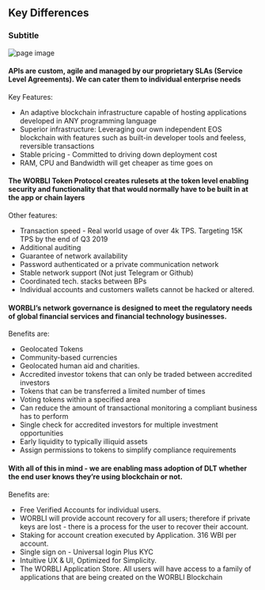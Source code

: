 ## Key Differences
### Subtitle

![page image](../images/differences.jpg)

#### APIs are custom, agile and managed by our proprietary SLAs (Service Level Agreements). We can cater them to individual enterprise needs

Key Features:

-   An adaptive blockchain infrastructure capable of hosting applications developed in ANY programming language
-   Superior infrastructure: Leveraging our own independent EOS blockchain with features such as built-in developer tools and feeless, reversible transactions
-   Stable pricing - Committed to driving down deployment cost
-   RAM, CPU and Bandwidth will get cheaper as time goes on

#### The WORBLI Token Protocol creates rulesets at the token level enabling security and functionality that that would normally have to be built in at the app or chain layers

Other features:

-   Transaction speed - Real world usage of over 4k TPS. Targeting 15K TPS by the end of Q3 2019
-   Additional auditing
-   Guarantee of network availability
-   Password authenticated or a private communication network
-   Stable network support (Not just Telegram or Github)
-   Coordinated tech. stacks between BPs
-   Individual accounts and customers wallets cannot be hacked or altered.

#### WORBLI’s network governance is designed to meet the regulatory needs of global financial services and financial technology businesses.

Benefits are:

-   Geolocated Tokens
-   Community-based currencies
-   Geolocated human aid and charities.
-   Accredited investor tokens that can only be traded between accredited investors
-   Tokens that can be transferred a limited number of times
-   Voting tokens within a specified area
-   Can reduce the amount of transactional monitoring a compliant business has to perform
-   Single check for accredited investors for multiple investment opportunities
-   Early liquidity to typically illiquid assets
-   Assign permissions to tokens to simplify compliance requirements

#### With all of this in mind - we are enabling mass adoption of DLT whether the end user knows they’re using blockchain or not.

Benefits are:

-   Free Verified Accounts for individual users.
-   WORBLI will provide account recovery for all users; therefore if private keys are lost - there is a process for the user to recover their account.
-   Staking for account creation executed by Application. 316 WBI per account.
-   Single sign on - Universal login Plus KYC
-   Intuitive UX & UI, Optimized for Simplicity.
-   The WORBLI Application Store. All users will have access to a family of applications that are being created on the WORBLI Blockchain
